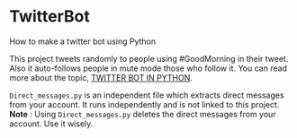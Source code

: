 # TwitterBot
How to make a twitter bot using Python

This project tweets randomly to people using #GoodMorning in their tweet. Also it auto-follows people in mute mode those who follow it. You can read more about the topic, [TWITTER BOT IN PYTHON](https://shahronak47.wordpress.com/2017/06/18/twitter-bot-in-python/). 

`Direct_messages.py` is an independent file which extracts direct messages from your account. It runs independently and is not linked to this project. 
**Note** : Using `Direct_messages.py` deletes the direct messages from your account. Use it wisely. 
